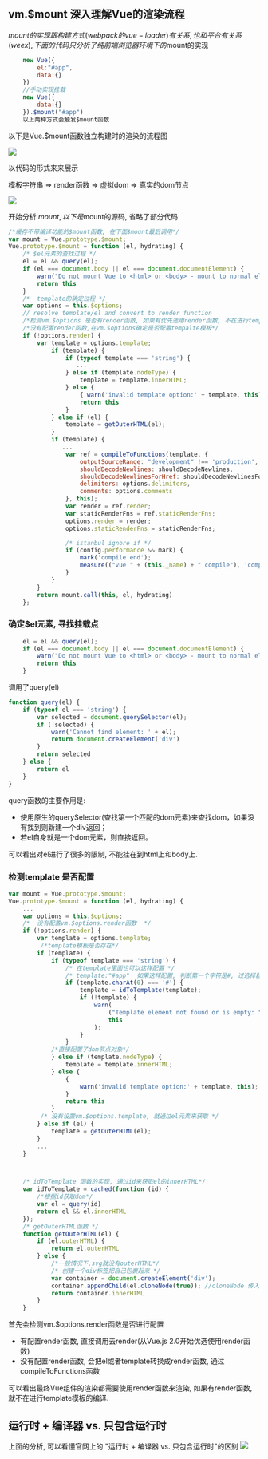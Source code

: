 ##  vm.$mount 深入理解Vue的渲染流程

$mount的实现跟构建方式(webpack的vue-loader)有关系,也和平台有关系(weex),
下面的代码只分析了纯前端浏览器环境下的$mount的实现

```javascript
    new Vue({
        el:"#app",
        data:{}
    })
    //手动实现挂载
    new Vue({
        data:{}
    }).$mount("#app")
    以上两种方式会触发$mount函数
```
以下是Vue.$mount函数独立构建时的渲染的流程图

![](/images/vue/$mount.jpg)

以代码的形式来来展示

模板字符串 => render函数 => 虚拟dom => 真实的dom节点

![](/images/vue/$mount1.jpg)

开始分析 $mount, 以下是$mount的源码, 省略了部分代码
```javascript
/*缓存不带编译功能的$mount函数, 在下面$mount最后调用*/
var mount = Vue.prototype.$mount;
Vue.prototype.$mount = function (el, hydrating) {
    /* $el元素的查找过程 */
    el = el && query(el);
    if (el === document.body || el === document.documentElement) {
        warn("Do not mount Vue to <html> or <body> - mount to normal elements instead.");
        return this
    }
    /*  template的确定过程 */
    var options = this.$options;
    // resolve template/el and convert to render function
    /*检测vm.$options 是否有render函数, 如果有优先选用render函数, 不在进行template模板的编译*/
    /*没有配置render函数,在vm.$options确定是否配置tempalte模板*/
    if (!options.render) {
        var template = options.template;
            if (template) {
                if (typeof template === 'string') {
                   ...
                } else if (template.nodeType) {
                    template = template.innerHTML;
                } else {
                    { warn('invalid template option:' + template, this);}
                    return this
                }
            } else if (el) {
                template = getOuterHTML(el);
            }
            if (template) {
               ...
                var ref = compileToFunctions(template, {
                    outputSourceRange: "development" !== 'production',
                    shouldDecodeNewlines: shouldDecodeNewlines,
                    shouldDecodeNewlinesForHref: shouldDecodeNewlinesForHref,
                    delimiters: options.delimiters,
                    comments: options.comments
                }, this);
                var render = ref.render;
                var staticRenderFns = ref.staticRenderFns;
                options.render = render;
                options.staticRenderFns = staticRenderFns;

                /* istanbul ignore if */
                if (config.performance && mark) {
                    mark('compile end');
                    measure(("vue " + (this._name) + " compile"), 'compile', 'compile end');
                }
            }
        }
        return mount.call(this, el, hydrating)
    };
```
### 确定$el元素, 寻找挂载点
```javascript
    el = el && query(el);
    if (el === document.body || el === document.documentElement) {
        warn("Do not mount Vue to <html> or <body> - mount to normal elements instead.");
        return this
    }
```
调用了query(el)
```javascript
function query(el) {
    if (typeof el === 'string') {
        var selected = document.querySelector(el);
        if (!selected) {
            warn('Cannot find element: ' + el);
            return document.createElement('div')
        }
        return selected
    } else {
        return el
    }
}
```
query函数的主要作用是:
- 使用原生的querySelector(查找第一个匹配的dom元素)来查找dom，如果没有找到则新建一个div返回；
- 若el自身就是一个dom元素，则直接返回。

可以看出对el进行了很多的限制, 不能挂在到html上和body上.

### 检测template 是否配置
```javascript
var mount = Vue.prototype.$mount;
Vue.prototype.$mount = function (el, hydrating) {
    ...
    var options = this.$options;
    /*  没有配置vm.$options.render函数  */
    if (!options.render) {
        var template = options.template;
         /*template模板是否存在*/
        if (template) {
            if (typeof template === 'string') {
                /* 在template里面也可以这样配置 */
                /* template:"#app"  如果这样配置, 判断第一个字符是#, 过选择器查询dom元素*/
                if (template.charAt(0) === '#') {
                    template = idToTemplate(template);
                    if (!template) {
                        warn(
                            ("Template element not found or is empty: " + (options.template)),
                            this
                        );
                    }
                }
            /*直接配置了dom节点对象*/
            } else if (template.nodeType) {
                template = template.innerHTML;
            } else {
                {
                    warn('invalid template option:' + template, this);
                }
                return this
            }
         /* 没有设置vm.$options.template, 就通过el元素来获取 */
        } else if (el) {
            template = getOuterHTML(el);
        }
        ...
    }



    /* idToTemplate 函数的实现, 通过id来获取el的innerHTML*/
    var idToTemplate = cached(function (id) {
        /*根据id获取dom*/
        var el = query(id)
        return el && el.innerHTML
    });
    /* getOuterHTML函数 */
    function getOuterHTML(el) {
        if (el.outerHTML) {
            return el.outerHTML
        } else {
            /*一般情况下,svg就没有outerHTML*/
            /* 创建一个div标签把自己包裹起来 */
            var container = document.createElement('div');
            container.appendChild(el.cloneNode(true)); //cloneNode 传入true, 把子节点也拷贝了
            return container.innerHTML
        }
    }
```
首先会检测vm.$options.render函数是否进行配置
- 有配置render函数, 直接调用去render(从Vue.js 2.0开始优选使用render函数)
- 没有配置render函数, 会把el或者template转换成render函数, 通过 compileToFunctions函数

可以看出最终Vue组件的渲染都需要使用render函数来渲染,
如果有render函数, 就不在进行template模板的编译.

## 运行时 + 编译器 vs. 只包含运行时
上面的分析, 可以看懂官网上的 "运行时 + 编译器 vs. 只包含运行时"的区别
![](/images/vue/Vue.运行时.jpg)
